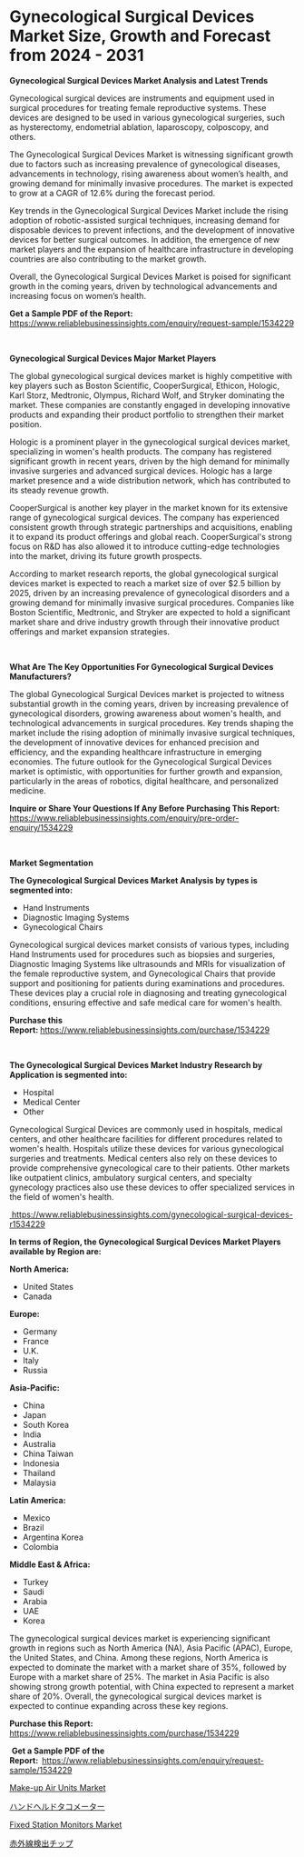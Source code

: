 <p><h1>Gynecological Surgical Devices Market Size, Growth and Forecast from 2024 - 2031</h1></p><p><strong>Gynecological Surgical Devices Market Analysis and Latest Trends</strong></p>
<p><p>Gynecological surgical devices are instruments and equipment used in surgical procedures for treating female reproductive systems. These devices are designed to be used in various gynecological surgeries, such as hysterectomy, endometrial ablation, laparoscopy, colposcopy, and others.</p><p>The Gynecological Surgical Devices Market is witnessing significant growth due to factors such as increasing prevalence of gynecological diseases, advancements in technology, rising awareness about women’s health, and growing demand for minimally invasive procedures. The market is expected to grow at a CAGR of 12.6% during the forecast period.</p><p>Key trends in the Gynecological Surgical Devices Market include the rising adoption of robotic-assisted surgical techniques, increasing demand for disposable devices to prevent infections, and the development of innovative devices for better surgical outcomes. In addition, the emergence of new market players and the expansion of healthcare infrastructure in developing countries are also contributing to the market growth.</p><p>Overall, the Gynecological Surgical Devices Market is poised for significant growth in the coming years, driven by technological advancements and increasing focus on women’s health.</p></p>
<p><strong>Get a Sample PDF of the Report:&nbsp;</strong> <a href="https://www.reliablebusinessinsights.com/enquiry/request-sample/1534229">https://www.reliablebusinessinsights.com/enquiry/request-sample/1534229</a></p>
<p>&nbsp;</p>
<p><strong>Gynecological Surgical Devices Major Market Players</strong></p>
<p><p>The global gynecological surgical devices market is highly competitive with key players such as Boston Scientific, CooperSurgical, Ethicon, Hologic, Karl Storz, Medtronic, Olympus, Richard Wolf, and Stryker dominating the market. These companies are constantly engaged in developing innovative products and expanding their product portfolio to strengthen their market position.</p><p>Hologic is a prominent player in the gynecological surgical devices market, specializing in women's health products. The company has registered significant growth in recent years, driven by the high demand for minimally invasive surgeries and advanced surgical devices. Hologic has a large market presence and a wide distribution network, which has contributed to its steady revenue growth.</p><p>CooperSurgical is another key player in the market known for its extensive range of gynecological surgical devices. The company has experienced consistent growth through strategic partnerships and acquisitions, enabling it to expand its product offerings and global reach. CooperSurgical's strong focus on R&D has also allowed it to introduce cutting-edge technologies into the market, driving its future growth prospects.</p><p>According to market research reports, the global gynecological surgical devices market is expected to reach a market size of over $2.5 billion by 2025, driven by an increasing prevalence of gynecological disorders and a growing demand for minimally invasive surgical procedures. Companies like Boston Scientific, Medtronic, and Stryker are expected to hold a significant market share and drive industry growth through their innovative product offerings and market expansion strategies.</p></p>
<p>&nbsp;</p>
<p><strong>What Are The Key Opportunities For Gynecological Surgical Devices Manufacturers?</strong></p>
<p><p>The global Gynecological Surgical Devices market is projected to witness substantial growth in the coming years, driven by increasing prevalence of gynecological disorders, growing awareness about women's health, and technological advancements in surgical procedures. Key trends shaping the market include the rising adoption of minimally invasive surgical techniques, the development of innovative devices for enhanced precision and efficiency, and the expanding healthcare infrastructure in emerging economies. The future outlook for the Gynecological Surgical Devices market is optimistic, with opportunities for further growth and expansion, particularly in the areas of robotics, digital healthcare, and personalized medicine.</p></p>
<p><strong>Inquire or Share Your Questions If Any Before Purchasing This Report:</strong> <a href="https://www.reliablebusinessinsights.com/enquiry/pre-order-enquiry/1534229">https://www.reliablebusinessinsights.com/enquiry/pre-order-enquiry/1534229</a></p>
<p>&nbsp;</p>
<p><strong>Market Segmentation</strong></p>
<p><strong>The Gynecological Surgical Devices Market Analysis by types is segmented into:</strong></p>
<p><ul><li>Hand Instruments</li><li>Diagnostic Imaging Systems</li><li>Gynecological Chairs</li></ul></p>
<p><p>Gynecological surgical devices market consists of various types, including Hand Instruments used for procedures such as biopsies and surgeries, Diagnostic Imaging Systems like ultrasounds and MRIs for visualization of the female reproductive system, and Gynecological Chairs that provide support and positioning for patients during examinations and procedures. These devices play a crucial role in diagnosing and treating gynecological conditions, ensuring effective and safe medical care for women's health.</p></p>
<p><strong>Purchase this Report:&nbsp;</strong><a href="https://www.reliablebusinessinsights.com/purchase/1534229">https://www.reliablebusinessinsights.com/purchase/1534229</a></p>
<p>&nbsp;</p>
<p><strong>The Gynecological Surgical Devices Market Industry Research by Application is segmented into:</strong></p>
<p><ul><li>Hospital</li><li>Medical Center</li><li>Other</li></ul></p>
<p><p>Gynecological Surgical Devices are commonly used in hospitals, medical centers, and other healthcare facilities for different procedures related to women's health. Hospitals utilize these devices for various gynecological surgeries and treatments. Medical centers also rely on these devices to provide comprehensive gynecological care to their patients. Other markets like outpatient clinics, ambulatory surgical centers, and specialty gynecology practices also use these devices to offer specialized services in the field of women's health.</p></p>
<p><a href="https://www.reliablebusinessinsights.com/gynecological-surgical-devices-r1534229">&nbsp;https://www.reliablebusinessinsights.com/gynecological-surgical-devices-r1534229</a></p>
<p><strong>In terms of Region, the Gynecological Surgical Devices Market Players available by Region are:</strong></p>
<p>
    <p> <strong> North America: </strong>
        <ul>
            <li>United States</li>
            <li>Canada</li>
        </ul>
        </p> 
    <p> <strong> Europe: </strong>
        <ul>
            <li>Germany</li>
            <li>France</li>
            <li>U.K.</li>
            <li>Italy</li>
            <li>Russia</li>
        </ul>
        </p> 
    <p> <strong> Asia-Pacific: </strong>
        <ul>
            <li>China</li>
            <li>Japan</li>
            <li>South Korea</li>
            <li>India</li>
            <li>Australia</li>
            <li>China Taiwan</li>
            <li>Indonesia</li>
            <li>Thailand</li>
            <li>Malaysia</li>
        </ul>
        </p> 
    <p> <strong> Latin America: </strong>
        <ul>
            <li>Mexico</li>
            <li>Brazil</li>
            <li>Argentina Korea</li>
            <li>Colombia</li>
        </ul>
        </p> 
    <p> <strong> Middle East & Africa: </strong>
        <ul>
            <li>Turkey</li>
            <li>Saudi</li>
            <li>Arabia</li>
            <li>UAE</li>
            <li>Korea</li>
        </ul>
    </p>
    </p>
<p><p>The gynecological surgical devices market is experiencing significant growth in regions such as North America (NA), Asia Pacific (APAC), Europe, the United States, and China. Among these regions, North America is expected to dominate the market with a market share of 35%, followed by Europe with a market share of 25%. The market in Asia Pacific is also showing strong growth potential, with China expected to represent a market share of 20%. Overall, the gynecological surgical devices market is expected to continue expanding across these key regions.</p></p>
<p><strong>Purchase this Report: </strong><a href="https://www.reliablebusinessinsights.com/purchase/1534229">https://www.reliablebusinessinsights.com/purchase/1534229</a></p>
<p>&nbsp;<strong>Get a Sample PDF of the Report:&nbsp;&nbsp;</strong><a href="https://www.reliablebusinessinsights.com/enquiry/request-sample/1534229">https://www.reliablebusinessinsights.com/enquiry/request-sample/1534229</a></p>
<p><strong></strong></p>
<p><p><a href="https://github.com/niyotibauri9/Market-Research-Report-List-1/blob/main/make-up-air-units-market.md">Make-up Air Units Market</a></p><p><a href="https://github.com/mm14022023/Market-Research-Report-List-2/blob/main/9574315169313.md">ハンドヘルドタコメーター</a></p><p><a href="https://github.com/ajiariaa/Market-Research-Report-List-1/blob/main/fixed-station-monitors-market.md">Fixed Station Monitors Market</a></p><p><a href="https://github.com/NikitaBruen/Market-Research-Report-List-1/blob/main/3860761169314.md">赤外線検出チップ</a></p></p>